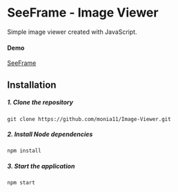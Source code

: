 
# SeeFrame - Image Viewer

Simple image viewer created with JavaScript.

#### Demo
 [SeeFrame](https://monia11.github.io/Image-Viewer/dist/)
## Installation
##### 1. Clone the repository

```
git clone https://github.com/monia11/Image-Viewer.git
```
##### 2. Install Node dependencies
```
npm install
```
##### 3. Start the application
```
npm start
```




